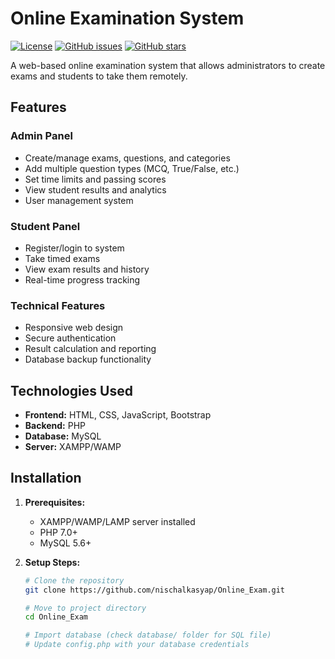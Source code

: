 # Online Examination System

[![License](https://img.shields.io/badge/license-MIT-blue.svg)](LICENSE)
[![GitHub issues](https://img.shields.io/github/issues/nischalkasyap/Online_Exam)](https://github.com/nischalkasyap/Online_Exam/issues)
[![GitHub stars](https://img.shields.io/github/stars/nischalkasyap/Online_Exam)](https://github.com/nischalkasyap/Online_Exam/stargazers)

A web-based online examination system that allows administrators to create exams and students to take them remotely.

## Features

### Admin Panel
- Create/manage exams, questions, and categories
- Add multiple question types (MCQ, True/False, etc.)
- Set time limits and passing scores
- View student results and analytics
- User management system

### Student Panel
- Register/login to system
- Take timed exams
- View exam results and history
- Real-time progress tracking

### Technical Features
- Responsive web design
- Secure authentication
- Result calculation and reporting
- Database backup functionality

## Technologies Used

- **Frontend:** HTML, CSS, JavaScript, Bootstrap
- **Backend:** PHP
- **Database:** MySQL
- **Server:** XAMPP/WAMP

## Installation

1. **Prerequisites:**
   - XAMPP/WAMP/LAMP server installed
   - PHP 7.0+ 
   - MySQL 5.6+

2. **Setup Steps:**
   ```bash
   # Clone the repository
   git clone https://github.com/nischalkasyap/Online_Exam.git
   
   # Move to project directory
   cd Online_Exam
   
   # Import database (check database/ folder for SQL file)
   # Update config.php with your database credentials
